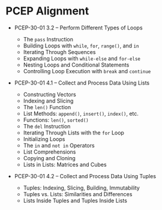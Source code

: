 


# PCEP Alignment

* PCEP-30-01 3.2 – Perform Different Types of Loops
    * The `pass` Instruction
    * Building Loops with `while`, `for`, `range()`, and `in`
    * Iterating Through Sequences
    * Expanding Loops with `while-else` and `for-else`
    * Nesting Loops and Conditional Statements
    * Controlling Loop Execution with `break` and `continue`

* PCEP-30-01 4.1 – Collect and Process Data Using Lists
    * Constructing Vectors
    * Indexing and Slicing
    * The `len()` Function
    * List Methods: `append()`, `insert()`, `index()`, etc.
    * Functions: `len()`, `sorted()`
    * The `del` Instruction
    * Iterating Through Lists with the `for` Loop
    * Initializing Loops
    * The `in` and `not in` Operators
    * List Comprehensions
    * Copying and Cloning
    * Lists in Lists: Matrices and Cubes

* PCEP-30-01 4.2 – Collect and Process Data Using Tuples
    * Tuples: Indexing, Slicing, Building, Immutability
    * Tuples vs. Lists: Similarities and Differences
    * Lists Inside Tuples and Tuples Inside Lists
